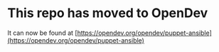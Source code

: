 # This repo has moved to OpenDev

It can now be found at [https://opendev.org/opendev/puppet-ansible](https://opendev.org/opendev/puppet-ansible)
